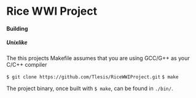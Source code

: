 # Rice WWI Project

#### Building

##### Unixlike

The this projects Makefile assumes that you are using GCC/G++ as your C/C++ compiler

`$ git clone https://github.com/Tlesis/RiceWWIProject.git`
`$ make`

The project binary, once built with `$ make`, can be found in `./bin/`.
